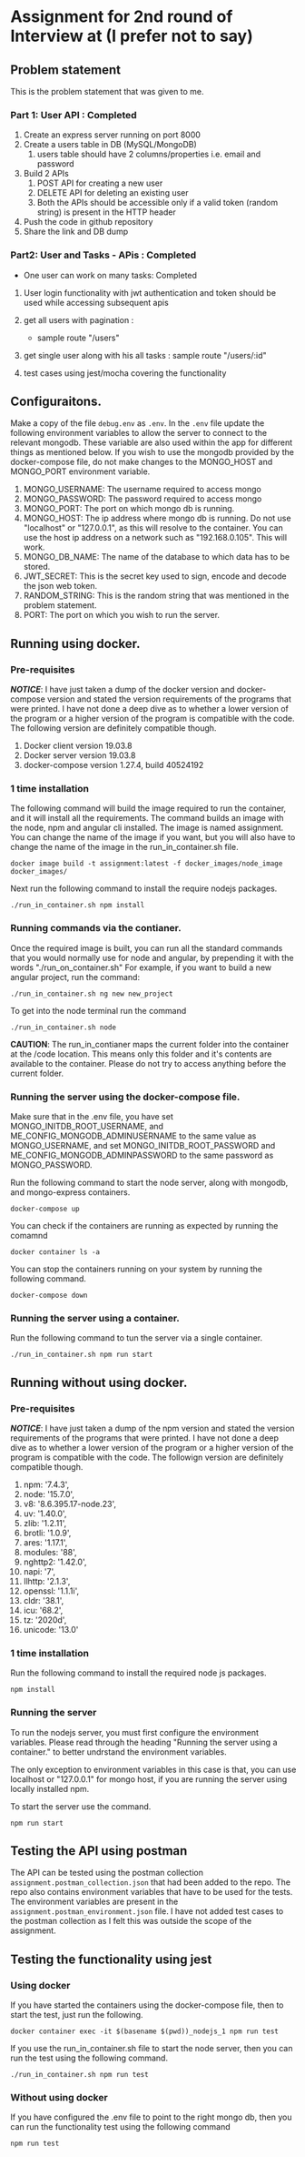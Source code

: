 # Assignment for 2nd round of Interview at (I prefer not to say)

## Problem statement
  This is the problem statement that was given to me.

### Part 1: User  API : Completed
1. Create an express server running on port 8000
2. Create a users table in DB (MySQL/MongoDB)
   1. users table should have 2 columns/properties i.e. email and password
3. Build 2 APIs
   1. POST API for creating a new user
   2. DELETE API for deleting an existing user
   3. Both the APIs should be accessible only if a valid token (random string) is present in the HTTP header
4. Push the code in github repository
5. Share the link and DB dump

### Part2: User and Tasks - APis : Completed
 
 -  One user can work on many tasks: Completed

1. User login functionality with jwt authentication and token should be used while accessing subsequent apis
   
2. get all users with pagination :
   - sample route "/users" 

3. get single user along with his all tasks :
   sample route "/users/:id" 

4. test cases using jest/mocha covering the functionality


## Configuraitons.
  Make a copy of the file ```debug.env``` as ```.env```. In the ```.env``` file update the following environment variables to allow the server to connect to the relevant mongodb. These variable are also used within the app for different things as mentioned below.
  If you wish to use the mongodb provided by the docker-compose file, do not make changes to the MONGO_HOST and MONGO_PORT environment variable.
1. MONGO_USERNAME: The username required to access mongo
2. MONGO_PASSWORD: The password required to access mongo
3. MONGO_PORT: The port on which mongo db is running.
4. MONGO_HOST: The ip address where mongo db is running. Do not use "localhost" or "127.0.0.1", as this will resolve to the container. You can use the host ip address on a network such as "192.168.0.105". This will work.
5. MONGO_DB_NAME: The name of the database to which data has to be stored.
6. JWT_SECRET: This is the secret key used to sign, encode and decode the json web token.
7. RANDOM_STRING: This is the random string that was mentioned in the problem statement.
8. PORT: The port on which you wish to run the server.

## Running using docker.
### Pre-requisites
  ***NOTICE***: I have just taken a dump of the docker version and docker-compose version and stated the version requirements of the programs that were printed. I have not done a deep dive as to whether a lower version of the program or a higher version of the program is compatible with the code. The following version are definitely compatible though.
1. Docker client version 19.03.8
2. Docker server version 19.03.8
3. docker-compose version 1.27.4, build 40524192

### 1 time installation
  The following command will build the image required to run the container, and it will install all the requirements. The command builds an image with the node, npm and angular cli installed. The image is named assignment. You can change the name of the image if you want, but you will also have to change the name of the image in the run_in_container.sh file.

  ```docker image build -t assignment:latest -f docker_images/node_image docker_images/```

  Next run the following command to install the require nodejs packages.

  ```./run_in_container.sh npm install```

### Running commands via the contianer.
  Once the required image is built, you can run all the standard commands that you would normally use for node and angular, by prepending it with the words "./run_on_container.sh"
  For example, if you want to build a new angular project, run the command:

  ```./run_in_container.sh ng new new_project```

  To get into the node terminal run the command

  ```./run_in_container.sh node```

  **CAUTION**: The run_in_contianer maps the current folder into the container at the /code location. This means only this folder and it's contents are available to the container. Please do not try to access anything before the current folder.

### Running the server using the docker-compose file.
  Make sure that in the .env file, you have set MONGO_INITDB_ROOT_USERNAME, and ME_CONFIG_MONGODB_ADMINUSERNAME to the same value as MONGO_USERNAME, and set MONGO_INITDB_ROOT_PASSWORD and ME_CONFIG_MONGODB_ADMINPASSWORD to the same password as MONGO_PASSWORD.

  Run the following command to start the node server, along with mongodb, and mongo-express containers.

  ```docker-compose up```

  You can check if the containers are running as expected by running the comamnd

  ```docker container ls -a```

  You can stop the containers running on your system by running the following command.

  ```docker-compose down```

### Running the server using a container.
  Run the following command to tun the server via a single container.

  ```./run_in_container.sh npm run start```


## Running without using docker.

### Pre-requisites
  ***NOTICE***: I have just taken a dump of the npm version and stated the version requirements of the programs that were printed. I have not done a deep dive as to whether a lower version of the program or a higher version of the program is compatible with the code. The followign version are definitely compatible though.
1. npm: '7.4.3',
1. node: '15.7.0',
1. v8: '8.6.395.17-node.23',
1. uv: '1.40.0',
1. zlib: '1.2.11',
1. brotli: '1.0.9',
1. ares: '1.17.1',
1. modules: '88',
1. nghttp2: '1.42.0',
1. napi: '7',
1. llhttp: '2.1.3',
1. openssl: '1.1.1i',
1. cldr: '38.1',
1. icu: '68.2',
1. tz: '2020d',
1. unicode: '13.0'

### 1 time installation
  Run the following command to install the required node js packages.

```npm install```

### Running the server
  To run the nodejs server, you must first configure the environment variables. Please read through the heading "Running the server using a container." to better undrstand the environment variables.

  The only exception to environment variables in this case is that, you can use localhost or "127.0.0.1" for mongo host, if you are running the server using locally installed npm.

  To start the server use the command.

  ```npm run start```

## Testing the API using postman
  The API can be tested using the postman collection ```assignment.postman_collection.json``` that had been added to the repo. The repo also contains environment variables that have to be used for the tests. The environment variables are present in the ```assignment.postman_environment.json``` file.
  I have not added test cases to the postman collection as I felt this was outside the scope of the assignment.


## Testing the functionality using jest
### Using docker
  If you have started the containers using the docker-compose file, then to start the test, just run the following.
  
  ```docker container exec -it $(basename $(pwd))_nodejs_1 npm run test```

  If you use the run_in_container.sh file to start the node server, then you can run the test using the following command.

  ```./run_in_container.sh npm run test```

### Without using docker
  If you have configured the .env file to point to the right mongo db, then you can run the functionality test using the following command

  ```npm run test```
